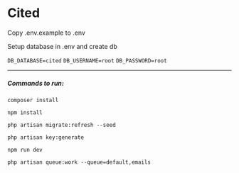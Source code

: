 # **Cited**

Copy .env.example to .env

Setup database in .env and create db

`DB_DATABASE=cited`
`DB_USERNAME=root`
`DB_PASSWORD=root`

___

##### _Commands to run:_

`composer install`

`npm install`

`php artisan migrate:refresh --seed`

`php artisan key:generate`

`npm run dev`

`php artisan queue:work --queue=default,emails`


